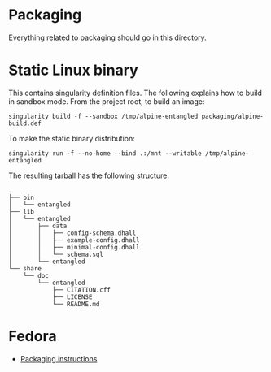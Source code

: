 # Packaging
Everything related to packaging should go in this directory. 

# Static Linux binary
This contains singularity definition files. The following explains how to build in sandbox mode. From the project root, to build an image:

    singularity build -f --sandbox /tmp/alpine-entangled packaging/alpine-build.def

To make the static binary distribution:

    singularity run -f --no-home --bind .:/mnt --writable /tmp/alpine-entangled

The resulting tarball has the following structure:

    .
    ├── bin
    │   └── entangled
    ├── lib
    │   └── entangled
    │       ├── data
    │       │   ├── config-schema.dhall
    │       │   ├── example-config.dhall
    │       │   ├── minimal-config.dhall
    │       │   └── schema.sql
    │       └── entangled
    └── share
        └── doc
            └── entangled
                ├── CITATION.cff
                ├── LICENSE
                └── README.md

# Fedora

- [Packaging instructions](https://docs.fedoraproject.org/en-US/quick-docs/creating-rpm-packages/)
